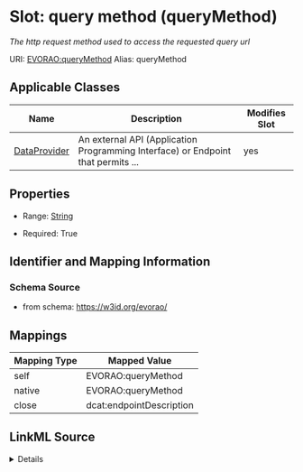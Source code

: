 

# Slot: query method (queryMethod) 


_The http request method used to access the requested query url_





URI: [EVORAO:queryMethod](https://w3id.org/evorao/queryMethod)
Alias: queryMethod

<!-- no inheritance hierarchy -->





## Applicable Classes

| Name | Description | Modifies Slot |
| --- | --- | --- |
| [DataProvider](DataProvider.md) | An external API (Application Programming Interface) or Endpoint that permits ... |  yes  |







## Properties

* Range: [String](String.md)

* Required: True





## Identifier and Mapping Information







### Schema Source


* from schema: https://w3id.org/evorao/




## Mappings

| Mapping Type | Mapped Value |
| ---  | ---  |
| self | EVORAO:queryMethod |
| native | EVORAO:queryMethod |
| close | dcat:endpointDescription |




## LinkML Source

<details>
```yaml
name: queryMethod
description: The http request method used to access the requested query url
title: query method
from_schema: https://w3id.org/evorao/
close_mappings:
- dcat:endpointDescription
rank: 1000
alias: queryMethod
domain_of:
- DataProvider
range: string
required: true
multivalued: false
equals_string_in:
- GET
- POST

```
</details>